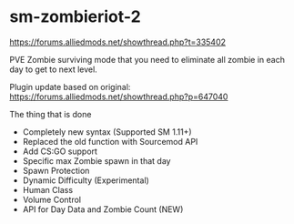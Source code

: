 # sm-zombieriot-2

https://forums.alliedmods.net/showthread.php?t=335402

 PVE Zombie surviving mode that you need to eliminate all zombie in each day to get to next level.

Plugin update based on original: https://forums.alliedmods.net/showthread.php?p=647040  
 
 The thing that is done
- Completely new syntax (Supported SM 1.11+)
- Replaced the old function with Sourcemod API
- Add CS:GO support
- Specific max Zombie spawn in that day
- Spawn Protection
- Dynamic Difficulty (Experimental)
- Human Class
- Volume Control
- API for Day Data and Zombie Count (NEW)

